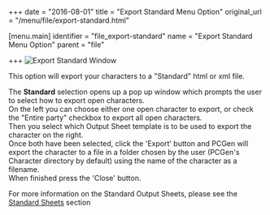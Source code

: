 +++
date = "2016-08-01"
title = "Export Standard Menu Option"
original_url = "/menu/file/export-standard.html"

[menu.main]
    identifier = "file_export-standard"
    name = "Export Standard Menu Option"
    parent = "file"
    
+++
![Export Standard Window](../../images/windows/export_standard.png)

This option will export your characters to a "Standard" html or xml
file.

The **Standard** selection opens up a pop up window which prompts the
user to select how to export open characters.\
 On the left you can choose either one open character to export, or
check the "Entire party" checkbox to export all open characters.\
 Then you select which Output Sheet template is to be used to export the
character on the right.\
 Once both have been selected, click the 'Export' button and PCGen will
export the character to a file in a folder chosen by the user (PCGen's
Character directory by default) using the name of the character as a
filename.\
 When finished press the 'Close' button.

For more information on the Standard Output Sheets, please see the
[Standard Sheets](/outputsheet/std.html) section



